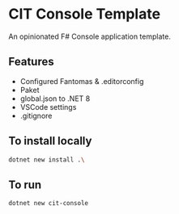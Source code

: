 # CIT Console Template
An opinionated F# Console application template.

## Features
* Configured Fantomas & .editorconfig
* Paket
* global.json to .NET 8
* VSCode settings
* .gitignore

## To install locally
```bash
dotnet new install .\
```

## To run
```bash
dotnet new cit-console
```